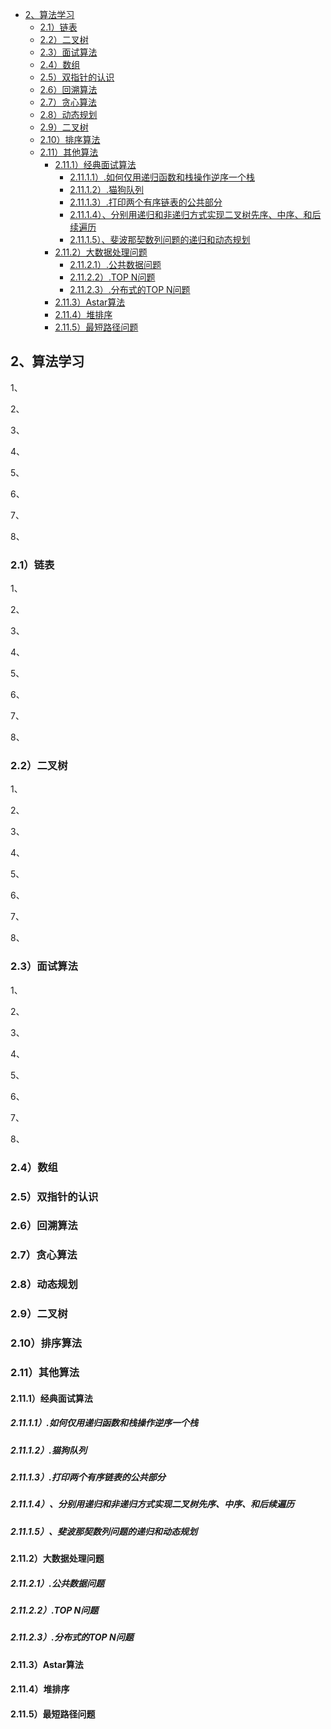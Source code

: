 - [2、算法学习](#2算法学习)
  - [2.1）链表](#21链表)
  - [2.2）二叉树](#22二叉树)
  - [2.3）面试算法](#23面试算法)
  - [2.4）数组](#24数组)
  - [2.5）双指针的认识](#25双指针的认识)
  - [2.6）回溯算法](#26回溯算法)
  - [2.7）贪心算法](#27贪心算法)
  - [2.8）动态规划](#28动态规划)
  - [2.9）二叉树](#29二叉树)
  - [2.10）排序算法](#210排序算法)
  - [2.11）其他算法](#211其他算法)
    - [2.11.1）经典面试算法](#2111经典面试算法)
      - [2.11.1.1）.如何仅用递归函数和栈操作逆序一个栈](#21111如何仅用递归函数和栈操作逆序一个栈)
      - [2.11.1.2）.猫狗队列](#21112猫狗队列)
      - [2.11.1.3）.打印两个有序链表的公共部分](#21113打印两个有序链表的公共部分)
      - [2.11.1.4）、分别用递归和非递归方式实现二叉树先序、中序、和后续遍历](#21114分别用递归和非递归方式实现二叉树先序中序和后续遍历)
      - [2.11.1.5）、斐波那契数列问题的递归和动态规划](#21115斐波那契数列问题的递归和动态规划)
    - [2.11.2）大数据处理问题](#2112大数据处理问题)
      - [2.11.2.1）.公共数据问题](#21121公共数据问题)
      - [2.11.2.2）.TOP N问题](#21122top-n问题)
      - [2.11.2.3）.分布式的TOP N问题](#21123分布式的top-n问题)
    - [2.11.3）Astar算法](#2113astar算法)
    - [2.11.4）堆排序](#2114堆排序)
    - [2.11.5）最短路径问题](#2115最短路径问题)


## 2、算法学习

1、




2、




3、




4、




5、




6、




7、




8、



### 2.1）链表

1、




2、




3、




4、




5、




6、




7、




8、







### 2.2）二叉树

1、




2、




3、




4、




5、




6、




7、




8、



### 2.3）面试算法

1、




2、




3、




4、




5、




6、




7、




8、



### 2.4）数组



### 2.5）双指针的认识



### 2.6）回溯算法



### 2.7）贪心算法



### 2.8）动态规划



### 2.9）二叉树

### 2.10）排序算法



### 2.11）其他算法



#### 2.11.1）经典面试算法



##### 2.11.1.1）.如何仅用递归函数和栈操作逆序一个栈



##### 2.11.1.2）.猫狗队列



##### 2.11.1.3）.打印两个有序链表的公共部分



##### 2.11.1.4）、分别用递归和非递归方式实现二叉树先序、中序、和后续遍历



##### 2.11.1.5）、斐波那契数列问题的递归和动态规划



#### 2.11.2）大数据处理问题



##### 2.11.2.1）.公共数据问题



##### 2.11.2.2）.TOP N问题



##### 2.11.2.3）.分布式的TOP N问题



#### 2.11.3）Astar算法



#### 2.11.4）堆排序



#### 2.11.5）最短路径问题
